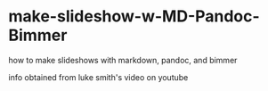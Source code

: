 # make-slideshow-w-MD-Pandoc-Bimmer
how to make slideshows with markdown, pandoc, and bimmer

info obtained from luke smith's video on youtube
